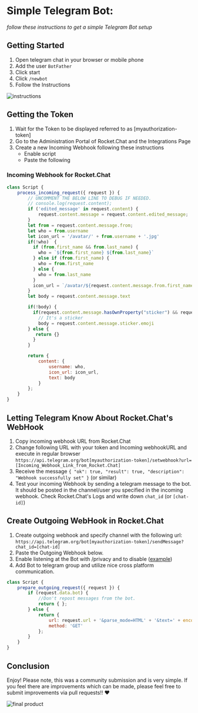 # Simple Telegram Bot:

_follow these instructions to get a simple Telegram Bot setup_

## Getting Started

1. Open telegram chat in your browser or mobile phone
2. Add the user `BotFather`
3. Click start
4. Click `/newbot`
5. Follow the Instructions

![instructions](http://i.imgur.com/8y9SG49.jpg?1)

## Getting the Token

1. Wait for the Token to be displayed referred to as [myauthorization-token]
2. Go to the Administration Portal of Rocket.Chat and the Integrations Page
3. Create a new Incoming Webhook following these instructions
    - Enable script
    - Paste the following

### Incoming Webhook for Rocket.Chat

```javascript
class Script {
    process_incoming_request({ request }) {
        // UNCOMMENT THE BELOW LINE TO DEBUG IF NEEDED.
        // console.log(request.content);
        if ('edited_message' in request.content) {
            request.content.message = request.content.edited_message;
        }
        let from = request.content.message.from;
        let who = from.username
        let icon_url = '/avatar/' + from.username + '.jpg'
        if(!who)  {
          if (from.first_name && from.last_name) {
            who = `${from.first_name} ${from.last_name}`
          } else if (from.first_name) {
            who = from.first_name
          } else {
            who = from.last_name
          }
          icon_url = `/avatar/${request.content.message.from.first_name}.jpg`
        }
        let body = request.content.message.text

        if(!body) {
          if(request.content.message.hasOwnProperty("sticker") && request.content.message.sticker.emoji) {
            // It's a sticker
            body = request.content.message.sticker.emoji
        } else {
           return {}
          }
        }

        return {
            content: {
                username: who,
                icon_url: icon_url,
                text: body
            }
        };
    }
}
```

## Letting Telegram Know About Rocket.Chat's WebHook

1. Copy incoming webhook URL from Rocket.Chat
2. Change following URL with your token and Incoming webhookURL and execute in regular browser `https://api.telegram.org/bot[myauthorization-token]/setwebhook?url=[Incoming_Webhook_Link_from_Rocket.Chat]`
3. Receive the message `{ "ok": true, "result": true, "description": "Webhook successfully set" }` (or similar)
4. Test your incoming Webhook by sending a telegram message to the bot. It should be posted in the channel/user you specified in the incoming webhook. Check Rocket.Chat's Logs and write down `chat_id` (or `[chat-id]`)

## Create Outgoing WebHook in Rocket.Chat

1. Create outgoing webhook and specify channel with the following url: `https://api.telegram.org/bot[myauthorization-token]/sendMessage?chat_id=[chat-id]`
2. Paste the Outgoing Webhook below.
3. Enable listening at the Bot with /privacy and to disable ([example](http://i.imgur.com/xSjdAAy.jpg?1))
4. Add Bot to telegram group and utilize nice cross platform communication.

```javascript
class Script {
    prepare_outgoing_request({ request }) {
        if (request.data.bot) {
            //Don't repost messages from the bot.
            return { };
        } else {
            return {
                url: request.url + '&parse_mode=HTML' + '&text=' + encodeURIComponent('<b>' + request.data.user_name+ '</b>: ' + request.data.text),
                method: 'GET'
            };
        }
    }
}
```

## Conclusion

Enjoy! Please note, this was a community submission and is very simple. If you feel there are improvements which can be made, please feel free to submit improvements via pull requests!! :heart:

![final product](http://i.imgur.com/LqpqUC8.jpg?1)
